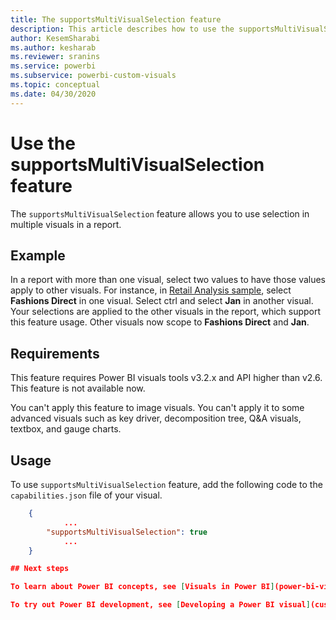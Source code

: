 ```yaml
---
title: The supportsMultiVisualSelection feature
description: This article describes how to use the supportsMultiVisualSelection feature in Power BI visuals, and its requirements.
author: KesemSharabi
ms.author: kesharab
ms.reviewer: sranins
ms.service: powerbi
ms.subservice: powerbi-custom-visuals
ms.topic: conceptual
ms.date: 04/30/2020
---
```


# Use the supportsMultiVisualSelection feature

The `supportsMultiVisualSelection` feature allows you to use selection in multiple visuals in a report.

## Example

In a report with more than one visual, select two values to have those values apply to other visuals. For instance, in [Retail Analysis sample](../../sample-retail-analysis.md), select **Fashions Direct** in one visual. Select ctrl and select **Jan** in another visual. Your selections are applied to the other visuals in the report, which support this feature usage. Other visuals now scope to **Fashions Direct** and **Jan**.

## Requirements

This feature requires Power BI visuals tools v3.2.x and API higher than v2.6. This feature is not available now.

You can't apply this feature to image visuals. You can't apply it to some advanced visuals such as key driver, decomposition tree, Q&A visuals, textbox, and gauge charts.

## Usage

To use `supportsMultiVisualSelection` feature, add the following code to the `capabilities.json` file of your visual.

```json
    {   
            ...
        "supportsMultiVisualSelection": true
            ...
    }

## Next steps

To learn about Power BI concepts, see [Visuals in Power BI](power-bi-visuals-concept.md).

To try out Power BI development, see [Developing a Power BI visual](custom-visual-develop-tutorial.md).
